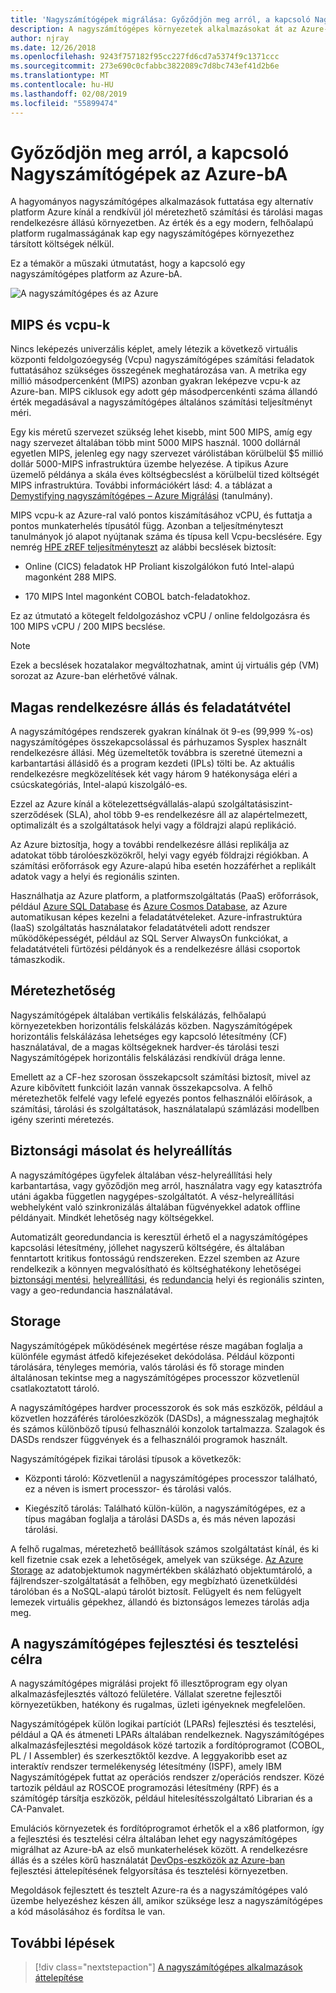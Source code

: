 ```yaml
---
title: 'Nagyszámítógépek migrálása: Győződjön meg arról, a kapcsoló Nagyszámítógépek az Azure-bA'
description: A nagyszámítógépes környezetek alkalmazásokat át az Azure-ba, a bevált, magas rendelkezésre állású és méretezhető infrastruktúrát Nagyszámítógépek a jelenleg futó rendszerek.
author: njray
ms.date: 12/26/2018
ms.openlocfilehash: 9243f757182f95cc227fd6cd7a5374f9c1371ccc
ms.sourcegitcommit: 273e690c0cfabbc3822089c7d8bc743ef41d2b6e
ms.translationtype: MT
ms.contentlocale: hu-HU
ms.lasthandoff: 02/08/2019
ms.locfileid: "55899474"
---
```

# <a name="make-the-switch-from-mainframes-to-azure"></a>Győződjön meg arról, a kapcsoló Nagyszámítógépek az Azure-bA

A hagyományos nagyszámítógépes alkalmazások futtatása egy alternatív platform Azure kínál a rendkívül jól méretezhető számítási és tárolási magas rendelkezésre állású környezetben. Az érték és a egy modern, felhőalapú platform rugalmasságának kap egy nagyszámítógépes környezethez társított költségek nélkül.

Ez a témakör a műszaki útmutatást, hogy a kapcsoló egy nagyszámítógépes platform az Azure-bA.

![A nagyszámítógépes és az Azure](../../_images/mainframe-migration/make-the-switch.png)

## <a name="mips-vs-vcpus"></a>MIPS és vcpu-k

Nincs leképezés univerzális képlet, amely létezik a következő virtuális központi feldolgozóegység (Vcpu) nagyszámítógépes számítási feladatok futtatásához szükséges összegének meghatározása van. A metrika egy millió másodpercenként (MIPS) azonban gyakran leképezve vcpu-k az Azure-ban. MIPS ciklusok egy adott gép másodpercenkénti száma állandó érték megadásával a nagyszámítógépes általános számítási teljesítményt méri.

Egy kis méretű szervezet szükség lehet kisebb, mint 500 MIPS, amíg egy nagy szervezet általában több mint 5000 MIPS használ. 1000 dollárnál egyetlen MIPS, jelenleg egy nagy szervezet várólistában körülbelül $5 millió dollár 5000-MIPS infrastruktúra üzembe helyezése. A tipikus Azure üzemelő példánya a skála éves költségbecslést a körülbelül tized költségét MIPS infrastruktúra. További információkért lásd: 4. a táblázat a [Demystifying nagyszámítógépes – Azure Migrálási](https://azure.microsoft.com/resources/demystifying-mainframe-to-azure-migration) (tanulmány).

MIPS vcpu-k az Azure-ral való pontos kiszámításához vCPU, és futtatja a pontos munkaterhelés típusától függ. Azonban a teljesítményteszt tanulmányok jó alapot nyújtanak száma és típusa kell Vcpu-becslésére. Egy nemrég [HPE zREF teljesítményteszt](https://h20195.www2.hpe.com/v2/getpdf.aspx/4aa4-2452enw.pdf) az alábbi becslések biztosít:

- Online (CICS) feladatok HP Proliant kiszolgálókon futó Intel-alapú magonként 288 MIPS.

- 170 MIPS Intel magonként COBOL batch-feladatokhoz.

Ez az útmutató a kötegelt feldolgozáshoz vCPU / online feldolgozásra és 100 MIPS vCPU / 200 MIPS becslése.

> [!NOTE]
> Ezek a becslések hozatalakor megváltozhatnak, amint új virtuális gép (VM) sorozat az Azure-ban elérhetővé válnak.

## <a name="high-availability-and-failover"></a>Magas rendelkezésre állás és feladatátvétel

A nagyszámítógépes rendszerek gyakran kínálnak öt 9-es (99,999 %-os) nagyszámítógépes összekapcsolással és párhuzamos Sysplex használt rendelkezésre állási. Még üzemeltetők továbbra is szeretné ütemezni a karbantartási állásidő és a program kezdeti (IPLs) tölti be. Az aktuális rendelkezésre megközelítések két vagy három 9 hatékonysága eléri a csúcskategóriás, Intel-alapú kiszolgáló-es.

Ezzel az Azure kínál a kötelezettségvállalás-alapú szolgáltatásiszint-szerződések (SLA), ahol több 9-es rendelkezésre áll az alapértelmezett, optimalizált és a szolgáltatások helyi vagy a földrajzi alapú replikáció.

Az Azure biztosítja, hogy a további rendelkezésre állási replikálja az adatokat több tárolóeszközökről, helyi vagy egyéb földrajzi régiókban. A számítási erőforrások egy Azure-alapú hiba esetén hozzáférhet a replikált adatok vagy a helyi és regionális szinten.

Használhatja az Azure platform, a platformszolgáltatás (PaaS) erőforrások, például [Azure SQL Database](/azure/sql-database/sql-database-technical-overview) és [Azure Cosmos Database](/azure/cosmos-db/introduction), az Azure automatikusan képes kezelni a feladatátvételeket. Azure-infrastruktúra (IaaS) szolgáltatás használatakor feladatátvételi adott rendszer működőképességét, például az SQL Server AlwaysOn funkciókat, a feladatátvételi fürtözési példányok és a rendelkezésre állási csoportok támaszkodik.

## <a name="scalability"></a>Méretezhetőség

Nagyszámítógépek általában vertikális felskálázás, felhőalapú környezetekben horizontális felskálázás közben. Nagyszámítógépek horizontális felskálázása lehetséges egy kapcsoló létesítmény (CF) használatával, de a magas költségeknek hardver-és tárolási teszi Nagyszámítógépek horizontális felskálázási rendkívül drága lenne.

Emellett az a CF-hez szorosan összekapcsolt számítási biztosít, mivel az Azure kibővített funkcióit lazán vannak összekapcsolva. A felhő méretezhetők felfelé vagy lefelé egyezés pontos felhasználói előírások, a számítási, tárolási és szolgáltatások, használatalapú számlázási modellben igény szerinti méretezés.

## <a name="backup-and-recovery"></a>Biztonsági másolat és helyreállítás

A nagyszámítógépes ügyfelek általában vész-helyreállítási hely karbantartása, vagy győződjön meg arról, használatra vagy egy katasztrófa utáni ágakba független nagygépes-szolgáltatót. A vész-helyreállítási webhelyként való szinkronizálás általában fügvényekkel adatok offline példányait. Mindkét lehetőség nagy költségekkel.

Automatizált georedundancia is keresztül érhető el a nagyszámítógépes kapcsolási létesítmény, jóllehet nagyszerű költségére, és általában fenntartott kritikus fontosságú rendszereken. Ezzel szemben az Azure rendelkezik a könnyen megvalósítható és költséghatékony lehetőségei [biztonsági mentési](/azure/backup/backup-introduction-to-azure-backup), [helyreállítási](/azure/site-recovery/site-recovery-overview), és [redundancia](/azure/storage/common/storage-redundancy) helyi és regionális szinten, vagy a geo-redundancia használatával.

## <a name="storage"></a>Storage

Nagyszámítógépek működésének megértése része magában foglalja a különféle egymást átfedő kifejezéseket dekódolása. Például központi tárolására, tényleges memória, valós tárolási és fő storage minden általánosan tekintse meg a nagyszámítógépes processzor közvetlenül csatlakoztatott tároló.

A nagyszámítógépes hardver processzorok és sok más eszközök, például a közvetlen hozzáférés tárolóeszközök (DASDs), a mágnesszalag meghajtók és számos különböző típusú felhasználói konzolok tartalmazza. Szalagok és DASDs rendszer függvények és a felhasználói programok használt.

Nagyszámítógépek fizikai tárolási típusok a következők:

- Központi tároló: Közvetlenül a nagyszámítógépes processzor található, ez a néven is ismert processzor- és tárolási valós.

- Kiegészítő tárolás: Található külön-külön, a nagyszámítógépes, ez a típus magában foglalja a tárolási DASDs a, és más néven lapozási tárolási.

A felhő rugalmas, méretezhető beállítások számos szolgáltatást kínál, és ki kell fizetnie csak ezek a lehetőségek, amelyek van szüksége. [Az Azure Storage](/azure/storage/common/storage-introduction) az adatobjektumok nagymértékben skálázható objektumtároló, a fájlrendszer-szolgáltatását a felhőben, egy megbízható üzenetküldési tárolóban és a NoSQL-alapú tárolót biztosít. Felügyelt és nem felügyelt lemezek virtuális gépekhez, állandó és biztonságos lemezes tárolás adja meg.

## <a name="mainframe-development-and-testing"></a>A nagyszámítógépes fejlesztési és tesztelési célra

A nagyszámítógépes migrálási projekt fő illesztőprogram egy olyan alkalmazásfejlesztés változó felületére. Vállalat szeretne fejlesztői környezetükben, hatékony és rugalmas, üzleti igényeknek megfelelően.

Nagyszámítógépek külön logikai partíciót (LPARs) fejlesztési és tesztelési, például a QA és átmeneti LPARs általában rendelkeznek. Nagyszámítógépes alkalmazásfejlesztési megoldások közé tartozik a fordítóprogramot (COBOL, PL / I Assembler) és szerkesztőktől kezdve. A leggyakoribb eset az interaktív rendszer termelékenység létesítmény (ISPF), amely IBM Nagyszámítógépek futtat az operációs rendszer z/operációs rendszer. Közé tartozik például az ROSCOE programozási létesítmény (RPF) és a számítógép társítja eszközök, például hitelesítésszolgáltató Librarian és a CA-Panvalet.

Emulációs környezetek és fordítóprogramot érhetők el a x86 platformon, így a fejlesztési és tesztelési célra általában lehet egy nagyszámítógépes migrálhat az Azure-bA az első munkaterhelések között. A rendelkezésre állás és a széles körű használatát [DevOps-eszközök az Azure-ban](https://azure.microsoft.com/solutions/devops/) fejlesztési áttelepítésének felgyorsítása és tesztelési környezetben.

Megoldások fejlesztett és tesztelt Azure-ra és a nagyszámítógépes való üzembe helyezéshez készen áll, amikor szüksége lesz a nagyszámítógépes a kód másolásához és fordítsa le van.

## <a name="next-steps"></a>További lépések

> [!div class="nextstepaction"]
> [A nagyszámítógépes alkalmazások áttelepítése](application-strategies.md)
